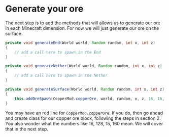 
# Generate your ore

The next step is to add the methods that will allows us to generate our ore in each Minecraft dimension. For now we will just generate our ore on the surface.

```java
private void generateEnd(World world, Random random, int x, int z)
{
    // add a call here to spawn in the End
}

private void generateNether(World world, Random random, int x, int z)
{
    // add a call here to spawn in the Nether
}

private void generateSurface(World world, Random random, int x, int z)
{
    this.addOreSpawn(CopperMod.copperOre, world, random, x, z, 16, 16, 16, 128, 15, 160);
}
```

You may have an red line for `CopperMod.copperOre`. If you do, then go ahead and create class for our copper ore block, following the steps in section 2. You also wonder what the numbers like 16, 128, 15, 160 mean. We will cover that in the next step.